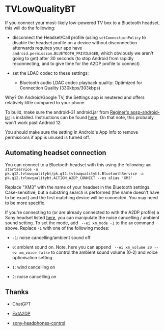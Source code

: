 # TVLowQualityBT

If you connect your most-likely low-powered TV box to a Bluetooth headset, this will do the following:

* disconnect the Headset/Call profile (using `setConnectionPolicy` to disable the headset profile on a device without disconnection afterwards requires your app have `android.permission.BLUETOOTH_PRIVILEGED`, which obviously we aren't going to get) after 30 seconds (to stop Android from rapidly reconnecting, and to give time for the A2DP profile to connect)

* set the LDAC codec to these settings:

    * Bluetooth audio LDAC codec playback quality: Optimized for Connection Quality (330kbps/303kbps)

Why? On Android/Google TV, the Settings app is neutered and offers relatively little compared to your phone.

To build, make sure the android-31 android.jar from [Reginer's aosp-android-jar](https://github.com/Reginer/aosp-android-jar) is installed. Instructions can be found [here](https://github.com/1fexd/aosp-android-jar-mirror#installation). On that note, this probably won't work past Android 12.

You should make sure the setting in Android's App Info to remove permissions if app is unused is turned off.

## Automating headset connection

You can connect to a Bluetooth headset with this using the following: `am startservice -n pk.q12.tvlowqualitybt/pk.q12.tvlowqualitybt.BluetoothService -a pk.q12.tvlowqualitybt.ACTION_A2DP_CONNECT --es alias 'XM3'`

Replace "XM3" with the name of your headset in the Bluetooth settings. Case-sensitive, but a substring search is performed (the name doesn't have to be exact) and the first matching device will be connected. You may need to be more specific.

If you're connecting to (or are already connected to with the A2DP profile) a Sony headset listed [here](https://github.com/ClusterM/sony-headphones-control/blob/d88b49d1e4e7d2f258848a3cb739c8b83aea1a51/README.md#sony-headphones-control), you can manipulate the noise cancelling / ambient sound setting.
To set the mode, add ` --ei xm_mode -1` to the `am` command above. Replace `-1` with one of the following modes:

* `-1`: noise cancelling/ambient sound off

* `0`: ambient sound on. Note, here you can append ` --ei xm_volume 20 --ez xm_voice false` to control the ambient sound volume (0-2) and voice optimisation setting

* `1`: wind cancelling on

* `2`: noise cancelling on

## Thanks

* ChatGPT

* [ExtA2DP](https://github.com/anonymix007/ExtA2DP)

* [sony-headphones-control](https://github.com/ClusterM/sony-headphones-control.git)
